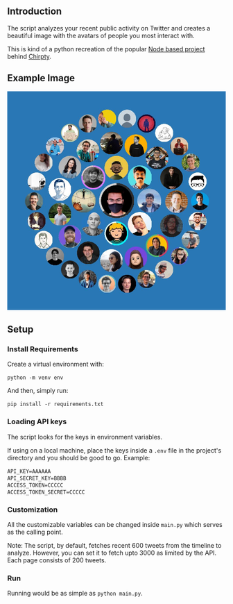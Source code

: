 ## Introduction
The script analyzes your recent public activity on Twitter and creates a beautiful image with the avatars of people you most interact with.

This is kind of a python recreation of the popular [Node based project](https://github.com/duiker101/twitter-interaction-circles) behind [Chirpty](https://chirpty.com).

## Example Image

![Example](example.jpg)

## Setup
### Install Requirements
Create a virtual environment with:
```
python -m venv env
```

And then, simply run:
```
pip install -r requirements.txt
```

### Loading API keys
The script looks for the keys in environment variables.

If using on a local machine, place the keys inside a `.env` file in the project's directory and you should be good to go. Example:

```
API_KEY=AAAAAA
API_SECRET_KEY=BBBB
ACCESS_TOKEN=CCCCC
ACCESS_TOKEN_SECRET=CCCCC
```

### Customization
All the customizable variables can be changed inside `main.py` which serves as the calling point.

Note: The script, by default, fetches recent 600 tweets from the timeline to analyze. However, you can set it to fetch upto 3000 as limited by the API. Each page consists of 200 tweets.

### Run
Running would be as simple as `python main.py`.